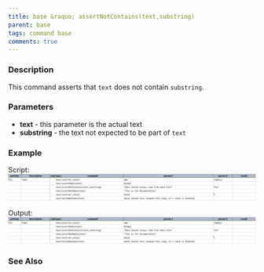 ```yaml
---
title: base &raquo; assertNotContains(text,substring)
parent: base
tags: command base
comments: true
---
```



### Description
This command asserts that `text` does not contain `substring`.


### Parameters
- **text** \- this parameter is the actual text
- **substring** - the text not expected to be part of `text`


### Example
Script:<br/>
![script](image/assertNotContains_01.png)

Output:<br/>
![output](image/assertNotContains_01.png)


### See Also
